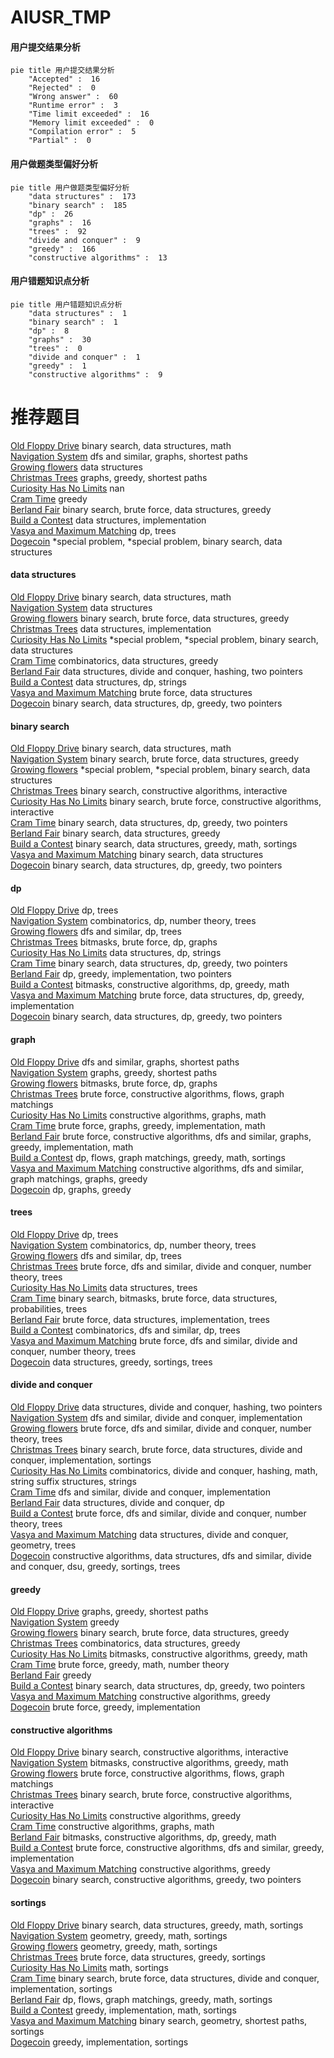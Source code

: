 # AIUSR_TMP
<!-- tabs:start -->
#### **用户提交结果分析**

```mermaid
pie title 用户提交结果分析
    "Accepted" :  16
    "Rejected" :  0
    "Wrong answer" :  60
    "Runtime error" :  3
    "Time limit exceeded" :  16
    "Memory limit exceeded" :  0
    "Compilation error" :  5
    "Partial" :  0
```
#### **用户做题类型偏好分析**

```mermaid
pie title 用户做题类型偏好分析
    "data structures" :  173
    "binary search" :  185
    "dp" :  26
    "graphs" :  16
    "trees" :  92
    "divide and conquer" :  9
    "greedy" :  166
    "constructive algorithms" :  13
```
#### **用户错题知识点分析**

```mermaid
pie title 用户错题知识点分析
    "data structures" :  1
    "binary search" :  1
    "dp" :  8
    "graphs" :  30
    "trees" :  0
    "divide and conquer" :  1
    "greedy" :  1
    "constructive algorithms" :  9
```
<!-- tabs:end -->
# 推荐题目
[Old Floppy Drive](http://codeforces.com/problemset/problem/1490/G)		binary search,
                        data structures,
                        math		  
[Navigation System](https://codeforces.com/contest/1321/problem/D)		dfs and similar,
                        graphs,
                        shortest paths		  
[Growing flowers](http://codeforces.com/problemset/problem/1423/G)		data structures		  
[Christmas Trees](http://codeforces.com/problemset/problem/1283/D)		graphs,
                        greedy,
                        shortest paths		  
[Curiosity Has No Limits](http://codeforces.com/problemset/problem/1031/B)		nan		  
[Cram Time](http://codeforces.com/problemset/problem/1031/C)		greedy		  
[Berland Fair](http://codeforces.com/problemset/problem/1073/D)		binary search,
                        brute force,
                        data structures,
                        greedy		  
[Build a Contest](http://codeforces.com/problemset/problem/1100/B)		data structures,
                        implementation		  
[Vasya and Maximum Matching](http://codeforces.com/problemset/problem/1032/F)		dp,
                        trees		  
[Dogecoin](http://codeforces.com/problemset/problem/1488/F)		*special problem,
                        *special problem,
                        binary search,
                        data structures		  
<!-- tabs:start -->
#### **data structures**
[Old Floppy Drive](http://codeforces.com/problemset/problem/1490/G)		binary search,
                        data structures,
                        math		  
[Navigation System](http://codeforces.com/problemset/problem/1423/G)		data structures		  
[Growing flowers](http://codeforces.com/problemset/problem/1073/D)		binary search,
                        brute force,
                        data structures,
                        greedy		  
[Christmas Trees](http://codeforces.com/problemset/problem/1100/B)		data structures,
                        implementation		  
[Curiosity Has No Limits](http://codeforces.com/problemset/problem/1488/F)		*special problem,
                        *special problem,
                        binary search,
                        data structures		  
[Cram Time](http://codeforces.com/problemset/problem/1028/D)		combinatorics,
                        data structures,
                        greedy		  
[Berland Fair](http://codeforces.com/problemset/problem/1418/G)		data structures,
                        divide and conquer,
                        hashing,
                        two pointers		  
[Build a Contest](http://codeforces.com/problemset/problem/1366/G)		data structures,
                        dp,
                        strings		  
[Vasya and Maximum Matching](http://codeforces.com/problemset/problem/1491/I)		brute force,
                        data structures		  
[Dogecoin](http://codeforces.com/problemset/problem/1492/C)		binary search,
                        data structures,
                        dp,
                        greedy,
                        two pointers		  
#### **binary search**
[Old Floppy Drive](http://codeforces.com/problemset/problem/1490/G)		binary search,
                        data structures,
                        math		  
[Navigation System](http://codeforces.com/problemset/problem/1073/D)		binary search,
                        brute force,
                        data structures,
                        greedy		  
[Growing flowers](http://codeforces.com/problemset/problem/1488/F)		*special problem,
                        *special problem,
                        binary search,
                        data structures		  
[Christmas Trees](http://codeforces.com/problemset/problem/1491/F)		binary search,
                        constructive algorithms,
                        interactive		  
[Curiosity Has No Limits](https://codeforces.com/contest/1471/problem/E)		binary search,
                        brute force,
                        constructive algorithms,
                        interactive		  
[Cram Time](http://codeforces.com/problemset/problem/1492/C)		binary search,
                        data structures,
                        dp,
                        greedy,
                        two pointers		  
[Berland Fair](http://codeforces.com/problemset/problem/1490/E)		binary search,
                        data structures,
                        greedy		  
[Build a Contest](http://codeforces.com/problemset/problem/1490/F)		binary search,
                        data structures,
                        greedy,
                        math,
                        sortings		  
[Vasya and Maximum Matching](http://codeforces.com/problemset/problem/1379/F1)		binary search,
                        data structures		  
[Dogecoin](http://codeforces.com/problemset/problem/1492/C)		binary search,
                        data structures,
                        dp,
                        greedy,
                        two pointers		  
#### **dp**
[Old Floppy Drive](http://codeforces.com/problemset/problem/1032/F)		dp,
                        trees		  
[Navigation System](http://codeforces.com/problemset/problem/1034/C)		combinatorics,
                        dp,
                        number theory,
                        trees		  
[Growing flowers](http://codeforces.com/problemset/problem/1016/F)		dfs and similar,
                        dp,
                        trees		  
[Christmas Trees](https://codeforces.com/contest/116/problem/C)		bitmasks,
                        brute force,
                        dp,
                        graphs		  
[Curiosity Has No Limits](http://codeforces.com/problemset/problem/1366/G)		data structures,
                        dp,
                        strings		  
[Cram Time](http://codeforces.com/problemset/problem/1492/C)		binary search,
                        data structures,
                        dp,
                        greedy,
                        two pointers		  
[Berland Fair](http://codeforces.com/problemset/problem/1469/C)		dp,
                        greedy,
                        implementation,
                        two pointers		  
[Build a Contest](http://codeforces.com/problemset/problem/1491/D)		bitmasks,
                        constructive algorithms,
                        dp,
                        greedy,
                        math		  
[Vasya and Maximum Matching](http://codeforces.com/problemset/problem/1491/C)		brute force,
                        data structures,
                        dp,
                        greedy,
                        implementation		  
[Dogecoin](http://codeforces.com/problemset/problem/1492/C)		binary search,
                        data structures,
                        dp,
                        greedy,
                        two pointers		  
#### **graph**
[Old Floppy Drive](https://codeforces.com/contest/1321/problem/D)		dfs and similar,
                        graphs,
                        shortest paths		  
[Navigation System](http://codeforces.com/problemset/problem/1283/D)		graphs,
                        greedy,
                        shortest paths		  
[Growing flowers](https://codeforces.com/contest/116/problem/C)		bitmasks,
                        brute force,
                        dp,
                        graphs		  
[Christmas Trees](http://codeforces.com/problemset/problem/1034/B)		brute force,
                        constructive algorithms,
                        flows,
                        graph matchings		  
[Curiosity Has No Limits](http://codeforces.com/problemset/problem/1491/G)		constructive algorithms,
                        graphs,
                        math		  
[Cram Time](http://codeforces.com/problemset/problem/1461/E)		brute force,
                        graphs,
                        greedy,
                        implementation,
                        math		  
[Berland Fair](http://codeforces.com/problemset/problem/1487/C)		brute force,
                        constructive algorithms,
                        dfs and similar,
                        graphs,
                        greedy,
                        implementation,
                        math		  
[Build a Contest](http://codeforces.com/problemset/problem/1437/C)		dp,
                        flows,
                        graph matchings,
                        greedy,
                        math,
                        sortings		  
[Vasya and Maximum Matching](http://codeforces.com/problemset/problem/1470/D)		constructive algorithms,
                        dfs and similar,
                        graph matchings,
                        graphs,
                        greedy		  
[Dogecoin](http://codeforces.com/problemset/problem/1476/C)		dp,
                        graphs,
                        greedy		  
#### **trees**
[Old Floppy Drive](http://codeforces.com/problemset/problem/1032/F)		dp,
                        trees		  
[Navigation System](http://codeforces.com/problemset/problem/1034/C)		combinatorics,
                        dp,
                        number theory,
                        trees		  
[Growing flowers](http://codeforces.com/problemset/problem/1016/F)		dfs and similar,
                        dp,
                        trees		  
[Christmas Trees](http://codeforces.com/problemset/problem/1491/E)		brute force,
                        dfs and similar,
                        divide and conquer,
                        number theory,
                        trees		  
[Curiosity Has No Limits](http://codeforces.com/problemset/problem/1491/H)		data structures,
                        trees		  
[Cram Time](http://codeforces.com/problemset/problem/1479/D)		binary search,
                        bitmasks,
                        brute force,
                        data structures,
                        probabilities,
                        trees		  
[Berland Fair](http://codeforces.com/problemset/problem/1511/C)		brute force,
                        data structures,
                        implementation,
                        trees		  
[Build a Contest](http://codeforces.com/problemset/problem/1499/F)		combinatorics,
                        dfs and similar,
                        dp,
                        trees		  
[Vasya and Maximum Matching](http://codeforces.com/problemset/problem/1491/E)		brute force,
                        dfs and similar,
                        divide and conquer,
                        number theory,
                        trees		  
[Dogecoin](http://codeforces.com/problemset/problem/1466/D)		data structures,
                        greedy,
                        sortings,
                        trees		  
#### **divide and conquer**
[Old Floppy Drive](http://codeforces.com/problemset/problem/1418/G)		data structures,
                        divide and conquer,
                        hashing,
                        two pointers		  
[Navigation System](http://codeforces.com/problemset/problem/1490/D)		dfs and similar,
                        divide and conquer,
                        implementation		  
[Growing flowers](http://codeforces.com/problemset/problem/1491/E)		brute force,
                        dfs and similar,
                        divide and conquer,
                        number theory,
                        trees		  
[Christmas Trees](http://codeforces.com/problemset/problem/1461/D)		binary search,
                        brute force,
                        data structures,
                        divide and conquer,
                        implementation,
                        sortings		  
[Curiosity Has No Limits](http://codeforces.com/problemset/problem/1466/G)		combinatorics,
                        divide and conquer,
                        hashing,
                        math,
                        string suffix structures,
                        strings		  
[Cram Time](http://codeforces.com/problemset/problem/1490/D)		dfs and similar,
                        divide and conquer,
                        implementation		  
[Berland Fair](https://codeforces.com/contest/1483/problem/C)		data structures,
                        divide and conquer,
                        dp		  
[Build a Contest](http://codeforces.com/problemset/problem/1491/E)		brute force,
                        dfs and similar,
                        divide and conquer,
                        number theory,
                        trees		  
[Vasya and Maximum Matching](http://codeforces.com/problemset/problem/1303/G)		data structures,
                        divide and conquer,
                        geometry,
                        trees		  
[Dogecoin](http://codeforces.com/problemset/problem/1494/D)		constructive algorithms,
                        data structures,
                        dfs and similar,
                        divide and conquer,
                        dsu,
                        greedy,
                        sortings,
                        trees		  
#### **greedy**
[Old Floppy Drive](http://codeforces.com/problemset/problem/1283/D)		graphs,
                        greedy,
                        shortest paths		  
[Navigation System](http://codeforces.com/problemset/problem/1031/C)		greedy		  
[Growing flowers](http://codeforces.com/problemset/problem/1073/D)		binary search,
                        brute force,
                        data structures,
                        greedy		  
[Christmas Trees](http://codeforces.com/problemset/problem/1028/D)		combinatorics,
                        data structures,
                        greedy		  
[Curiosity Has No Limits](http://codeforces.com/problemset/problem/1492/D)		bitmasks,
                        constructive algorithms,
                        greedy,
                        math		  
[Cram Time](http://codeforces.com/problemset/problem/1388/A)		brute force,
                        greedy,
                        math,
                        number theory		  
[Berland Fair](http://codeforces.com/problemset/problem/1000/B)		greedy		  
[Build a Contest](http://codeforces.com/problemset/problem/1492/C)		binary search,
                        data structures,
                        dp,
                        greedy,
                        two pointers		  
[Vasya and Maximum Matching](http://codeforces.com/problemset/problem/1493/A)		constructive algorithms,
                        greedy		  
[Dogecoin](http://codeforces.com/problemset/problem/1114/A)		brute force,
                        greedy,
                        implementation		  
#### **constructive algorithms**
[Old Floppy Drive](http://codeforces.com/problemset/problem/1491/F)		binary search,
                        constructive algorithms,
                        interactive		  
[Navigation System](http://codeforces.com/problemset/problem/1492/D)		bitmasks,
                        constructive algorithms,
                        greedy,
                        math		  
[Growing flowers](http://codeforces.com/problemset/problem/1034/B)		brute force,
                        constructive algorithms,
                        flows,
                        graph matchings		  
[Christmas Trees](https://codeforces.com/contest/1471/problem/E)		binary search,
                        brute force,
                        constructive algorithms,
                        interactive		  
[Curiosity Has No Limits](http://codeforces.com/problemset/problem/1493/A)		constructive algorithms,
                        greedy		  
[Cram Time](http://codeforces.com/problemset/problem/1491/G)		constructive algorithms,
                        graphs,
                        math		  
[Berland Fair](http://codeforces.com/problemset/problem/1491/D)		bitmasks,
                        constructive algorithms,
                        dp,
                        greedy,
                        math		  
[Build a Contest](http://codeforces.com/problemset/problem/1492/E)		brute force,
                        constructive algorithms,
                        dfs and similar,
                        greedy,
                        implementation		  
[Vasya and Maximum Matching](http://codeforces.com/problemset/problem/1493/A)		constructive algorithms,
                        greedy		  
[Dogecoin](http://codeforces.com/problemset/problem/1463/D)		binary search,
                        constructive algorithms,
                        greedy,
                        two pointers		  
#### **sortings**
[Old Floppy Drive](http://codeforces.com/problemset/problem/1490/F)		binary search,
                        data structures,
                        greedy,
                        math,
                        sortings		  
[Navigation System](https://codeforces.com/contest/1496/problem/C)		geometry,
                        greedy,
                        math,
                        sortings		  
[Growing flowers](http://codeforces.com/problemset/problem/1495/A)		geometry,
                        greedy,
                        math,
                        sortings		  
[Christmas Trees](http://codeforces.com/problemset/problem/1497/A)		brute force,
                        data structures,
                        greedy,
                        sortings		  
[Curiosity Has No Limits](http://codeforces.com/problemset/problem/1427/A)		math,
                        sortings		  
[Cram Time](http://codeforces.com/problemset/problem/1461/D)		binary search,
                        brute force,
                        data structures,
                        divide and conquer,
                        implementation,
                        sortings		  
[Berland Fair](http://codeforces.com/problemset/problem/1437/C)		dp,
                        flows,
                        graph matchings,
                        greedy,
                        math,
                        sortings		  
[Build a Contest](http://codeforces.com/problemset/problem/1473/A)		greedy,
                        implementation,
                        math,
                        sortings		  
[Vasya and Maximum Matching](http://codeforces.com/problemset/problem/1486/B)		binary search,
                        geometry,
                        shortest paths,
                        sortings		  
[Dogecoin](http://codeforces.com/problemset/problem/1480/B)		greedy,
                        implementation,
                        sortings		  
<!-- tabs:end -->
